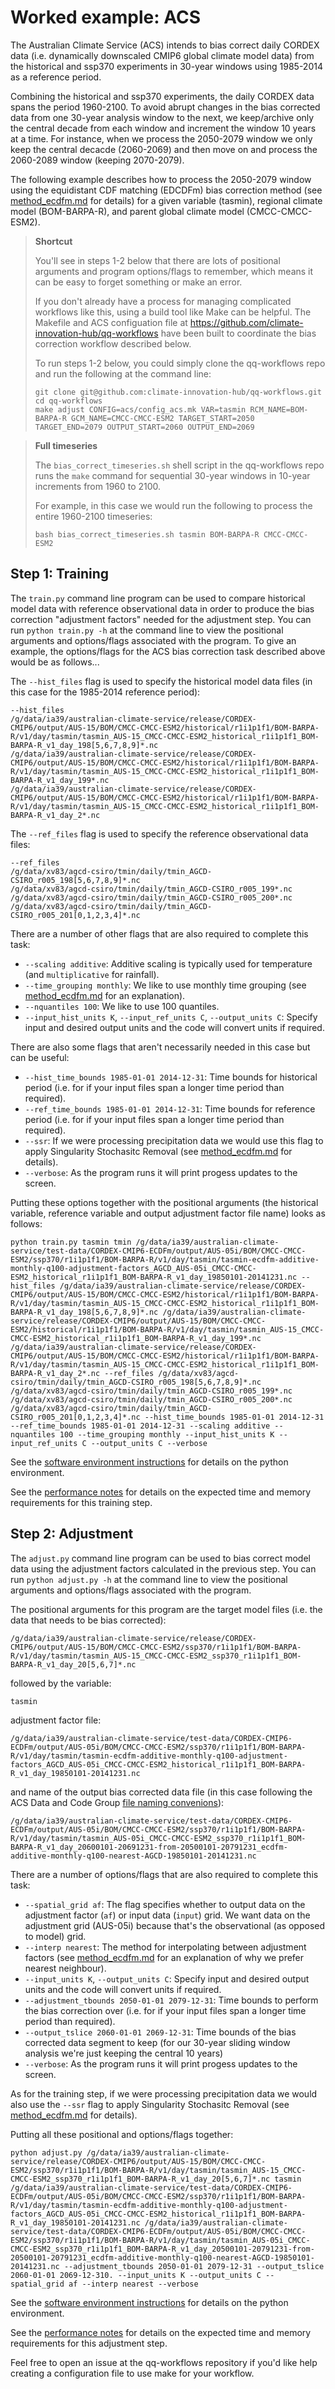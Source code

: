 # Worked example: ACS

The Australian Climate Service (ACS) intends to bias correct daily CORDEX data
(i.e. dynamically downscaled CMIP6 global climate model data)
from the historical and ssp370 experiments
in 30-year windows using 1985-2014 as a reference period.

Combining the historical and ssp370 experiments,
the daily CORDEX data spans the period 1960-2100.
To avoid abrupt changes in the bias corrected data from one 30-year analysis window to the next,
we keep/archive only the central decade from each window and increment the window 10 years at a time.
For instance,
when we process the 2050-2079 window we only keep
the central decacde (2060-2069)
and then move on and process the 2060-2089 window
(keeping 2070-2079).

The following example describes how to process the 2050-2079 window using the
equidistant CDF matching (EDCDFm) bias correction method
(see [method_ecdfm.md](method_ecdfm.md) for details)
for a given variable (tasmin),
regional climate model (BOM-BARPA-R), and
parent global climate model (CMCC-CMCC-ESM2).

> **Shortcut**
>
> You'll see in steps 1-2 below that there are lots of
> positional arguments and program options/flags to remember,
> which means it can be easy to forget something or make an error.
>
> If you don't already have a process for managing complicated workflows like this,
> using a build tool like Make can be helpful.
> The Makefile and ACS configuation file at https://github.com/climate-innovation-hub/qq-workflows
> have been built to coordinate the bias correction workflow described below.
>
> To run steps 1-2 below,
> you could simply clone the qq-workflows repo and run the following at the command line:
> ```
> git clone git@github.com:climate-innovation-hub/qq-workflows.git
> cd qq-workflows
> make adjust CONFIG=acs/config_acs.mk VAR=tasmin RCM_NAME=BOM-BARPA-R GCM_NAME=CMCC-CMCC-ESM2 TARGET_START=2050 TARGET_END=2079 OUTPUT_START=2060 OUTPUT_END=2069
> ```

> **Full timeseries** 
> 
> The `bias_correct_timeseries.sh` shell script in the qq-workflows repo
> runs the `make` command for sequential 30-year windows in 10-year increments
> from 1960 to 2100.
> 
> For example, in this case we would run the following to process
> the entire 1960-2100 timeseries:
> ```
> bash bias_correct_timeseries.sh tasmin BOM-BARPA-R CMCC-CMCC-ESM2
> ```


## Step 1: Training

The `train.py` command line program can be used to compare historical model data with reference observational data
in order to produce the bias correction "adjustment factors" needed for the adjustment step.
You can run `python train.py -h` at the command line to view the positional arguments
and options/flags associated with the program.
To give an example,
the options/flags for the ACS bias correction task described above would be as follows...

The `--hist_files` flag is used to specify the historical model data files
(in this case for the 1985-2014 reference period):
```
--hist_files
/g/data/ia39/australian-climate-service/release/CORDEX-CMIP6/output/AUS-15/BOM/CMCC-CMCC-ESM2/historical/r1i1p1f1/BOM-BARPA-R/v1/day/tasmin/tasmin_AUS-15_CMCC-CMCC-ESM2_historical_r1i1p1f1_BOM-BARPA-R_v1_day_198[5,6,7,8,9]*.nc
/g/data/ia39/australian-climate-service/release/CORDEX-CMIP6/output/AUS-15/BOM/CMCC-CMCC-ESM2/historical/r1i1p1f1/BOM-BARPA-R/v1/day/tasmin/tasmin_AUS-15_CMCC-CMCC-ESM2_historical_r1i1p1f1_BOM-BARPA-R_v1_day_199*.nc
/g/data/ia39/australian-climate-service/release/CORDEX-CMIP6/output/AUS-15/BOM/CMCC-CMCC-ESM2/historical/r1i1p1f1/BOM-BARPA-R/v1/day/tasmin/tasmin_AUS-15_CMCC-CMCC-ESM2_historical_r1i1p1f1_BOM-BARPA-R_v1_day_2*.nc
```

The `--ref_files` flag is used to specify the reference observational data files:

```
--ref_files
/g/data/xv83/agcd-csiro/tmin/daily/tmin_AGCD-CSIRO_r005_198[5,6,7,8,9]*.nc
/g/data/xv83/agcd-csiro/tmin/daily/tmin_AGCD-CSIRO_r005_199*.nc
/g/data/xv83/agcd-csiro/tmin/daily/tmin_AGCD-CSIRO_r005_200*.nc
/g/data/xv83/agcd-csiro/tmin/daily/tmin_AGCD-CSIRO_r005_201[0,1,2,3,4]*.nc
```

There are a number of other flags that are also required to complete this task:
- `--scaling additive`: Additive scaling is typically used for temperature (and `multiplicative` for rainfall).
- `--time_grouping monthly`: We like to use monthly time grouping (see [method_ecdfm.md](method_ecdfm.md) for an explanation).
- `--nquantiles 100`: We like to use 100 quantiles.
- `--input_hist_units K`, `--input_ref_units C`, `--output_units C`: Specify input and desired output units and the code will convert units if required.

There are also some flags that aren't necessarily needed in this case but can be useful:
- `--hist_time_bounds 1985-01-01 2014-12-31`: Time bounds for historical period (i.e. for if your input files span a longer time period than required).
- `--ref_time_bounds 1985-01-01 2014-12-31`: Time bounds for reference period (i.e. for if your input files span a longer time period than required).
- `--ssr`: If we were processing precipitation data we would use this flag to apply Singularity Stochasitc Removal (see [method_ecdfm.md](method_ecdfm.md) for details).
- `--verbose`: As the program runs it will print progess updates to the screen.

Putting these options together with the positional arguments (the historical variable, reference variable and output adjustment factor file name) looks as follows:

```
python train.py tasmin tmin /g/data/ia39/australian-climate-service/test-data/CORDEX-CMIP6-ECDFm/output/AUS-05i/BOM/CMCC-CMCC-ESM2/ssp370/r1i1p1f1/BOM-BARPA-R/v1/day/tasmin/tasmin-ecdfm-additive-monthly-q100-adjustment-factors_AGCD_AUS-05i_CMCC-CMCC-ESM2_historical_r1i1p1f1_BOM-BARPA-R_v1_day_19850101-20141231.nc --hist_files /g/data/ia39/australian-climate-service/release/CORDEX-CMIP6/output/AUS-15/BOM/CMCC-CMCC-ESM2/historical/r1i1p1f1/BOM-BARPA-R/v1/day/tasmin/tasmin_AUS-15_CMCC-CMCC-ESM2_historical_r1i1p1f1_BOM-BARPA-R_v1_day_198[5,6,7,8,9]*.nc /g/data/ia39/australian-climate-service/release/CORDEX-CMIP6/output/AUS-15/BOM/CMCC-CMCC-ESM2/historical/r1i1p1f1/BOM-BARPA-R/v1/day/tasmin/tasmin_AUS-15_CMCC-CMCC-ESM2_historical_r1i1p1f1_BOM-BARPA-R_v1_day_199*.nc /g/data/ia39/australian-climate-service/release/CORDEX-CMIP6/output/AUS-15/BOM/CMCC-CMCC-ESM2/historical/r1i1p1f1/BOM-BARPA-R/v1/day/tasmin/tasmin_AUS-15_CMCC-CMCC-ESM2_historical_r1i1p1f1_BOM-BARPA-R_v1_day_2*.nc --ref_files /g/data/xv83/agcd-csiro/tmin/daily/tmin_AGCD-CSIRO_r005_198[5,6,7,8,9]*.nc /g/data/xv83/agcd-csiro/tmin/daily/tmin_AGCD-CSIRO_r005_199*.nc /g/data/xv83/agcd-csiro/tmin/daily/tmin_AGCD-CSIRO_r005_200*.nc /g/data/xv83/agcd-csiro/tmin/daily/tmin_AGCD-CSIRO_r005_201[0,1,2,3,4]*.nc --hist_time_bounds 1985-01-01 2014-12-31 --ref_time_bounds 1985-01-01 2014-12-31 --scaling additive --nquantiles 100 --time_grouping monthly --input_hist_units K --input_ref_units C --output_units C --verbose 
```

See the [software environment instructions](https://github.com/climate-innovation-hub/qqscale/tree/master#software-environment) for details on the python environment.

See the [performance notes](https://github.com/climate-innovation-hub/qqscale/tree/master#performance)
for details on the expected time and memory requirements for this training step.

## Step 2: Adjustment

The `adjust.py` command line program can be used to bias correct model data using
the adjustment factors calculated in the previous step.
You can run `python adjust.py -h` at the command line to view the positional arguments
and options/flags associated with the program.

The positional arguments for this program are the target model files
(i.e. the data that needs to be bias corrected):
```
/g/data/ia39/australian-climate-service/release/CORDEX-CMIP6/output/AUS-15/BOM/CMCC-CMCC-ESM2/ssp370/r1i1p1f1/BOM-BARPA-R/v1/day/tasmin/tasmin_AUS-15_CMCC-CMCC-ESM2_ssp370_r1i1p1f1_BOM-BARPA-R_v1_day_20[5,6,7]*.nc
```
followed by the variable:
```
tasmin
```
adjustment factor file:
```
/g/data/ia39/australian-climate-service/test-data/CORDEX-CMIP6-ECDFm/output/AUS-05i/BOM/CMCC-CMCC-ESM2/ssp370/r1i1p1f1/BOM-BARPA-R/v1/day/tasmin/tasmin-ecdfm-additive-monthly-q100-adjustment-factors_AGCD_AUS-05i_CMCC-CMCC-ESM2_historical_r1i1p1f1_BOM-BARPA-R_v1_day_19850101-20141231.nc
```
and name of the output bias corrected data file
(in this case following the ACS Data and Code Group
[file naming convenions](https://github.com/AusClimateService/data-code-group/blob/main/data_standards.md#cordex-cmip6)):
```
/g/data/ia39/australian-climate-service/test-data/CORDEX-CMIP6-ECDFm/output/AUS-05i/BOM/CMCC-CMCC-ESM2/ssp370/r1i1p1f1/BOM-BARPA-R/v1/day/tasmin/tasmin_AUS-05i_CMCC-CMCC-ESM2_ssp370_r1i1p1f1_BOM-BARPA-R_v1_day_20600101-20691231-from-20500101-20791231_ecdfm-additive-monthly-q100-nearest-AGCD-19850101-20141231.nc
```

There are a number of options/flags that are also required to complete this task:
- `--spatial_grid af`: The flag specifies whether to output data on the adjustment factor (`af`) or input data (`input`) grid. We want data on the adjustment grid (AUS-05i) because that's the observational (as opposed to model) grid.
- `--interp nearest`: The method for interpolating between adjustment factors (see [method_ecdfm.md](method_ecdfm.md) for an explanation of why we prefer nearest neighbour).
- `--input_units K`, `--output_units C`: Specify input and desired output units and the code will convert units if required.
- `--adjustment_tbounds 2050-01-01 2079-12-31`: Time bounds to perform the bias correction over (i.e. for if your input files span a longer time period than required).
- `--output_tslice 2060-01-01 2069-12-31`: Time bounds of the bias corrected data segment to keep (for our 30-year sliding window analysis we're just keeping the central 10 years)
- `--verbose`: As the program runs it will print progess updates to the screen.

As for the training step, if we were processing precipitation data we would also use the `--ssr` flag to apply Singularity Stochasitc Removal (see [method_ecdfm.md](method_ecdfm.md) for details).

Putting all these positional and options/flags together:
```
python adjust.py /g/data/ia39/australian-climate-service/release/CORDEX-CMIP6/output/AUS-15/BOM/CMCC-CMCC-ESM2/ssp370/r1i1p1f1/BOM-BARPA-R/v1/day/tasmin/tasmin_AUS-15_CMCC-CMCC-ESM2_ssp370_r1i1p1f1_BOM-BARPA-R_v1_day_20[5,6,7]*.nc tasmin /g/data/ia39/australian-climate-service/test-data/CORDEX-CMIP6-ECDFm/output/AUS-05i/BOM/CMCC-CMCC-ESM2/ssp370/r1i1p1f1/BOM-BARPA-R/v1/day/tasmin/tasmin-ecdfm-additive-monthly-q100-adjustment-factors_AGCD_AUS-05i_CMCC-CMCC-ESM2_historical_r1i1p1f1_BOM-BARPA-R_v1_day_19850101-20141231.nc /g/data/ia39/australian-climate-service/test-data/CORDEX-CMIP6-ECDFm/output/AUS-05i/BOM/CMCC-CMCC-ESM2/ssp370/r1i1p1f1/BOM-BARPA-R/v1/day/tasmin/tasmin_AUS-05i_CMCC-CMCC-ESM2_ssp370_r1i1p1f1_BOM-BARPA-R_v1_day_20500101-20791231-from-20500101-20791231_ecdfm-additive-monthly-q100-nearest-AGCD-19850101-20141231.nc --adjustment_tbounds 2050-01-01 2079-12-31 --output_tslice 2060-01-01 2069-12-310. --input_units K --output_units C --spatial_grid af --interp nearest --verbose
```
See the [software environment instructions](https://github.com/climate-innovation-hub/qqscale/tree/master#software-environment) for details on the python environment.

See the [performance notes](https://github.com/climate-innovation-hub/qqscale/tree/master#performance)
for details on the expected time and memory requirements for this adjustment step.

Feel free to open an issue at the qq-workflows repository
if you'd like help creating a configuration file to use make for your workflow.
